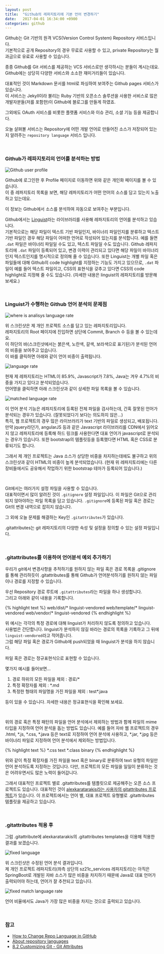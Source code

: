 ```yaml
---
layout: post
title:  "Github의 레파지토리에 기본 언어 변경하기"
date:   2017-04-01 16:34:00 +0900
categories: github
---
```


Github는 Git 기반의 원격 VCS(Version Control System) Repository 서비스입니다.  
기본적으로 공개 Repository의 경우 무료로 사용할 수 있고, private Repository는 월 과금으로 유료로 사용할 수 있습니다.

종종 Github를 Git 서비스를 제공하는 VCS 서비스로만 생각하시는 분들이 계시는데요.  
Github에는 상당히 다양한 서비스와 소소한 재미거리들이 있습니다.

대표적인 것이 Markdown 문서를 html로 파싱하여 보여주는 Github pages 서비스가 있습니다.  
이 서비스는 Jekyll이라 불리는 Ruby 기반의 오픈소스 솔루션을 사용한 서비스로 많은 개발자분들(저를 포함한)이 Github에 블로그를 만들게 하였죠.  

그외에도 OAuth 서비스를 비롯한 플랫폼 서비스와 이슈 관리, 소셜 기능 등을 제공합니다.  

오늘 살펴볼 서비스는 Repository에 어떤 개발 언어로 만들어진 소스가 저장되어 있는지 알려주는 `repository language` 서비스 입니다.

<br/>

### Github가 레파지토리의 언어를 분석하는 방법

![Github user profile](/asserts/2017-04-01-github-change-repo-language/01.jpg)

Github에 로그인한 후 Profile 페이지로 이동하면 위와 같은 개인화 페이지를 볼 수 있습니다.  
이 중 레파지토리 목록을 보면, 해당 레파지토리가 어떤 언어의 소스를 담고 있는지 노출하고 있는데요.

이 정보는 Github에서 소스를 분석하여 자동으로 보여주는 부분입니다.  

Github에서는 [Linguist](https://github.com/github/linguist)라는 라이브러리를 사용해 레파지토리의 언어를 분석하고 있습니다.  
기본적으로는 해당 파일이 텍스트 기반 파일인지, 바이너리 파일인지를 분류하고 텍스트 기반 파일인 경우 해당 파일이 어떠한 언어로 작성되어 있는지를 분석합니다. 예를 들면 `.dat` 파일은 바이너리 파일일 수도 있고, 텍스트 파일일 수도 있습니다. Github 레파지토리에 `.dat` 파일이 등록되어 있고, 변경 이력이 관리되고 있다면 해당 파일이 바이너리인지 텍스트인지를 명시적으로 정의해 줄 수 있습니다.
또한 Linguist는 개별 파일 혹은 파일들에 대해 Github의 code highlight를 지정하는 기능도 가지고 있으므로, `.dat` 파일이 예를 들어 텍스트 파일이고, CSS의 표현식을 갖추고 있다면 CSS의 code highlight로 지정해 줄 수도 있습니다. (자세한 내용은 linguist의 레파지토리를 방문해 보세요.)

<br/>

### Linguist가 수행하는 Github 언어 분석의 문제점

![where is analisys language rate](/asserts/2017-04-01-github-change-repo-language/02.jpg)

위 스크린샷은 제 개인 프로젝트 소스를 담고 있는 레파지토리입니다.  
레파지토리의 Root 페이지에 진입하면 상단에 Commit, Branch 수 등을 볼 수 있는데요.  
이 하단의 바(스크린샷에서는 붉은색, 노란색, 갈색, 보라색으로 표기된)가 분석된 언어의 비중을 보여주고 있습니다.  
이 바를 클릭하면 아래와 같이 언어 비중이 출력됩니다.

![language rate](/asserts/2017-04-01-github-change-repo-language/03.jpg)

현재 제 레파지토리는 HTML이 85.9%, Javascript가 7.8%, Java는 겨우 4.7%의 비중을 가지고 있다고 분석되었습니다.  
언어명을 클릭하면 아래 스크린샷과 같이 상세한 파일 목록을 볼 수 있습니다.  

![matched language rate](/asserts/2017-04-01-github-change-repo-language/04.jpg)

이 언어 분석 기능은 레파지토리에 등록된 전체 파일을 검사하는데, 간혹 잘못된 언어가 분석되는 경우가 있습니다. (잘못되었다기 보다는 의도하지 않은...)  
특히, 웹 프로젝트의 경우 많은 라이브러리가 text 기반의 파일로 생성되고, 배포됩니다.  
만약 jquery라던가, angularJS 등과 같은 Javascript 라이브러리를 CDN에서 읽어오지 않고 레파지토리에 등록해 하드 링크를 사용한다면 대표 언어가 javascript로 분석되는 경우가 있습니다. 또한 bootstrap의 템플릿등을 등록했다면 HTML 혹은 CSS로 분류되기도 합니다.  

그래서 제 개인 프로젝트는 Java 소스가 상당한 비중을 차지하는데에도 불구하고 위의 스크린샷과 같이 HTML의 비중이 높게 분석되었습니다. (현재 위 레파지토리에는 다른 장비들에서도 공유해서 작업하기 위한 bootstrap 테마가 등록되어 있습니다.)

<br/>

Git에서는 여러가지 설정 파일을 사용할 수 있습니다.  
대표적이면서 많이 알려진 것이 `.gitignore` 설정 파일입니다. 이 파일은 Git으로 관리되지 않아야하는 파일 목록을 담고 있습니다. `.gitignore`에 등록된 파일 혹은 경로는 Git의 변경 내역으로 잡히지 않습니다.  

그 외에 오늘 문제를 해결하는 Key인 `.gitattributes`가 있습니다.

.gitattributes는 git 레파지토리의 다양한 속성 및 설정을 정의할 수 있는 설정 파일입니다.  

<br/>

### .gitattributes를 이용하여 언어분석 예외 추가하기

우리가 git에서 변경사항을 추적하기를 원하지 않는 파일 혹은 경로 목록을 .gitignore를 통해 관리하듯이 .gitattributes를 통해 Github가 언어분석하기를 원하지 않는 파일이나 경로를 지정할 수 있습니다.  

우선 Repository 경로 루트에 `.gitattributes`라는 파일을 하나 생성합니다.  
그리고 아래와 같이 내용을 기록합니다.

{% highlight text %}
web/dist/* linguist-vendored
web/template/* linguist-vendored
web/vendor/* linguist-vendored
{% endhighlight %}

위 예시는 각각의 특정 경로에 대해 linguist가 처리하지 않도록 정의하고 있습니다.  
사용법은 간단합니다. linguist가 분석하지 않길 바라는 경로의 목록을 기록하고 그 뒤에 `linguist-vendored`라고 적어줍니다.  
그럼 해당 파일 혹은 경로가 Github에 push되었을 때 linguist가 분석을 하지 않습니다.

파일 혹은 경로는 정규표현식으로 표현할 수 있습니다.

몇가지 예시를 들어보면...

1. 경로 하위의 모든 파일을 제외 : 경로/*
2. 특정 확장자를 제외 : *.md
3. 특정한 형태의 파일명을 가진 파일을 제외 : test*.java

등이 있을 수 있습니다. 자세한 내용은 정규표현식을 확인해 보세요.

<br/>

위의 경로 혹은 특정 패턴의 파일을 언어 분석에서 제외하는 방법과 함께 파일의 mime 타입을 지정하여 언어 분석을 돕는 방법도 있습니다.
예를 들어 자바 웹 프로젝트의 경우 .html, *.js, *.css, *.java 등은 text로 지정하여 언어 분석에 사용하고, *.jar, *.jpg 등은 바이너리 파일로 지정하여 언어 분석에서 제외하는 방법입니다.

{% highlight text %}
*.css           text
*.class         binary
{% endhighlight %}

위와 같이 특정 확장자를 가진 파일을 text 혹은 binary로 분류하여 text 유형의 파일만 언어 분석하도록 지정하는 것입니다.
다만, 프로젝트의 모든 파일을 일일이 분류하는 것은 어려우면서도 많은 노력이 들어갑니다.

그래서 대표적인 프로젝트 별로 .gitattributes를 템플릿으로 제공해주는 오픈 소스 프로젝트도 있습니다.
대표적인 것이 [alexkaratarakis라는 사용자의 gitattributes 프로젝트](https://github.com/alexkaratarakis/gitattributes)가 있습니다.
이 프로젝트에서는 언어 별, 대표 프로젝트 유형별로 .gitattributes 템플릿을 제공하고 있습니다.

<br/>

### .gitattributes 적용 후

그럼 .gitattribute에 alexkaratarakis의 .gitattributes templates을 이용해 적용한 결과를 보겠습니다.

![fixed language](/asserts/2017-04-01-github-change-repo-language/05.jpg)

위 스크린샷은 수정된 언어 분석 결과입니다.  
제 개인 프로젝트 레파지토리(좌측 상단의 sz21c_services 레파지토리)는 아직은 SpringBoot로 개발된 자바 소스가 많은 비중을 차지하기 때문에 Java로 대표 언어가 출력되어야 하는데, 언어가 잘 추천되고 있습니다.

![fixed match language rate](/asserts/2017-04-01-github-change-repo-language/06.jpg)

언어 비율에서도 Java가 가장 많은 비중을 차지는 것으로 출력되고 있습니다.

<br/>

### 참고

- [How to Change Repo Language in GitHub](https://medium.com/black-tech-diva/how-to-change-repo-language-in-github-c3e07819c5bb)
- [About repository languages](https://help.github.com/articles/about-repository-languages)
- [8.2 Customizing Git - Git Attributes](https://git-scm.com/book/en/v2/Customizing-Git-Git-Attributes)